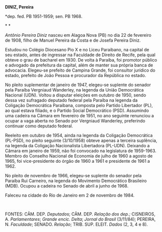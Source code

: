 **DINIZ, Pereira**

\*dep. fed. PB 1951-1959; sen. PB 1968.

* *

*Antônio Pereira Diniz* nasceu em Alagoa Nova (PB) no dia 22 de
fevereiro de 1908, filho de Manuel Pereira da Costa e de Josefa Pereira
Diniz.

Estudou no Colégio Diocesano Pio X e no Liceu Paraibano, na capital de
seu estado, antes de ingressar na Faculdade de Direito de Recife, pela
qual obteve o grau de bacharel em 1930. De volta à Paraíba, foi promotor
público e advogado da prefeitura da capital, além de manter sua própria
banca de advocacia. Elegeu-se prefeito de Campina Grande, foi consultor
jurídico do estado, prefeito de João Pessoa e procurador da República no
estado.

No pleito suplementar de janeiro de 1947, elegeu-se suplente do senador
pela Paraíba Vergniaud Wanderley, na legenda da União Democrática
Nacional (UDN). Voltou a disputar eleições em outubro de 1950, sendo
dessa vez sufragado deputado federal pela Paraíba na legenda da
Coligação Democrática Paraibana, composta pelo Partido Libertador (PL),
ao qual estava filiado, e o Partido Social Democrático (PSD). Assumindo
uma cadeira na Câmara em fevereiro de 1951, no ano seguinte renunciou a
ocupar a vaga aberta no Senado por Vergniaud Wanderley, preferindo
continuar como deputado federal.

Reeleito em outubro de 1954, ainda na legenda da Coligação Democrática
(PL-PSD), no pleito seguinte (3/10/1958) obteve apenas a terceira
suplência, na legenda da Coligação Nacionalista Libertadora (PL-UDN).
Deixando a Câmara em janeiro de 1959, não foi convocado na legislatura
de 1959-1963. Membro do Conselho Nacional de Economia de julho de 1960 a
agosto de 1965, foi vice-presidente do órgão de 1960 a 1961 e presidente
de 1961 a 1962.

No pleito de novembro de 1966, elegeu-se suplente do senador pela
Paraíba Rui Carneiro, na legenda do Movimento Democrático Brasileiro
(MDB). Ocupou a cadeira no Senado de abril a junho de 1968.

Faleceu na cidade do Rio de Janeiro em 2 de novembro de 1984.

 

FONTES: CÂM. DEP. *Deputados*; CÂM. DEP. *Relação dos dep.;* CISNEIROS,
A. *Parlamentares*; *Grande encic. Delta*; *Jornal do Brasil* (3/11/84);
PEREIRA, N. *Faculdade*; SENADO. *Relação*; TRIB. SUP. ELEIT. *Dados*
(2, 3, 4 e 8).

 
